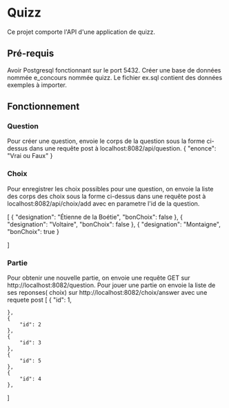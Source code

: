 # Quizz
Ce projet comporte l'API d'une application de quizz. 

## Pré-requis
Avoir Postgresql fonctionnant sur le port 5432.
Créer une base de données nommée e_concours nommée quizz.
Le fichier ex.sql contient des données exemples à importer.

## Fonctionnement

### Question
Pour créer une question, envoie le corps de la question sous la forme ci-dessus dans une requête post à localhost:8082/api/question. 
{
	"enonce": "Vrai ou Faux"
}

### Choix
Pour enregistrer les choix possibles pour une question, on envoie la liste des corps des choix sous la forme ci-dessus dans une requête post à localhost:8082/api/choix/add avec en parametre l'id de la question.

[
	{
		"designation": "Étienne de la Boétie",
		"bonChoix": false
	},
	{
		"designation": "Voltaire",
		"bonChoix": false
	},
	{
		"designation": "Montaigne",
		"bonChoix": true
	}
	
]

### Partie
Pour obtenir une nouvelle partie, on envoie une requête GET sur http://localhost:8082/question.
Pour jouer une partie on envoie la liste de ses reponses( choix) sur http://localhost:8082/choix/answer avec une requete post
[
	{
		"id": 1,

	},
	{
		"id": 2
	},
	{
		"id": 3
	},
	{
		"id": 5
	},
	{
		"id": 4
	},
	
	
]



